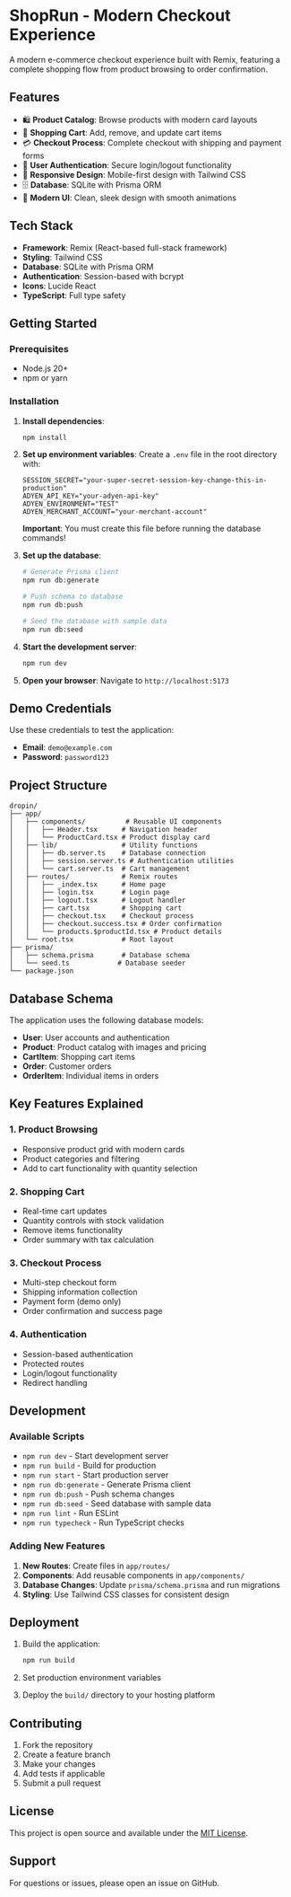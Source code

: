# ShopRun - Modern Checkout Experience

A modern e-commerce checkout experience built with Remix, featuring a complete shopping flow from product browsing to order confirmation.

## Features

- 🛍️ **Product Catalog**: Browse products with modern card layouts
- 🛒 **Shopping Cart**: Add, remove, and update cart items
- 💳 **Checkout Process**: Complete checkout with shipping and payment forms
- 🔐 **User Authentication**: Secure login/logout functionality
- 📱 **Responsive Design**: Mobile-first design with Tailwind CSS
- 🗄️ **Database**: SQLite with Prisma ORM
- 🎨 **Modern UI**: Clean, sleek design with smooth animations

## Tech Stack

- **Framework**: Remix (React-based full-stack framework)
- **Styling**: Tailwind CSS
- **Database**: SQLite with Prisma ORM
- **Authentication**: Session-based with bcrypt
- **Icons**: Lucide React
- **TypeScript**: Full type safety

## Getting Started

### Prerequisites

- Node.js 20+ 
- npm or yarn

### Installation

1. **Install dependencies**:
   ```bash
   npm install
   ```

2. **Set up environment variables**:
   Create a `.env` file in the root directory with:
   ```env
   SESSION_SECRET="your-super-secret-session-key-change-this-in-production"
   ADYEN_API_KEY="your-adyen-api-key"
   ADYEN_ENVIRONMENT="TEST"
   ADYEN_MERCHANT_ACCOUNT="your-merchant-account"
   ```
   
   **Important**: You must create this file before running the database commands!

3. **Set up the database**:
   ```bash
   # Generate Prisma client
   npm run db:generate
   
   # Push schema to database
   npm run db:push
   
   # Seed the database with sample data
   npm run db:seed
   ```

4. **Start the development server**:
   ```bash
   npm run dev
   ```

5. **Open your browser**:
   Navigate to `http://localhost:5173`

## Demo Credentials

Use these credentials to test the application:
- **Email**: `demo@example.com`
- **Password**: `password123`

## Project Structure

```
dropin/
├── app/
│   ├── components/          # Reusable UI components
│   │   ├── Header.tsx      # Navigation header
│   │   └── ProductCard.tsx # Product display card
│   ├── lib/                # Utility functions
│   │   ├── db.server.ts    # Database connection
│   │   ├── session.server.ts # Authentication utilities
│   │   └── cart.server.ts  # Cart management
│   ├── routes/             # Remix routes
│   │   ├── _index.tsx      # Home page
│   │   ├── login.tsx       # Login page
│   │   ├── logout.tsx      # Logout handler
│   │   ├── cart.tsx        # Shopping cart
│   │   ├── checkout.tsx    # Checkout process
│   │   ├── checkout.success.tsx # Order confirmation
│   │   └── products.$productId.tsx # Product details
│   └── root.tsx            # Root layout
├── prisma/
│   ├── schema.prisma       # Database schema
│   └── seed.ts            # Database seeder
└── package.json
```

## Database Schema

The application uses the following database models:

- **User**: User accounts and authentication
- **Product**: Product catalog with images and pricing
- **CartItem**: Shopping cart items
- **Order**: Customer orders
- **OrderItem**: Individual items in orders

## Key Features Explained

### 1. Product Browsing
- Responsive product grid with modern cards
- Product categories and filtering
- Add to cart functionality with quantity selection

### 2. Shopping Cart
- Real-time cart updates
- Quantity controls with stock validation
- Remove items functionality
- Order summary with tax calculation

### 3. Checkout Process
- Multi-step checkout form
- Shipping information collection
- Payment form (demo only)
- Order confirmation and success page

### 4. Authentication
- Session-based authentication
- Protected routes
- Login/logout functionality
- Redirect handling

## Development

### Available Scripts

- `npm run dev` - Start development server
- `npm run build` - Build for production
- `npm run start` - Start production server
- `npm run db:generate` - Generate Prisma client
- `npm run db:push` - Push schema changes
- `npm run db:seed` - Seed database with sample data
- `npm run lint` - Run ESLint
- `npm run typecheck` - Run TypeScript checks

### Adding New Features

1. **New Routes**: Create files in `app/routes/`
2. **Components**: Add reusable components in `app/components/`
3. **Database Changes**: Update `prisma/schema.prisma` and run migrations
4. **Styling**: Use Tailwind CSS classes for consistent design

## Deployment

1. Build the application:
   ```bash
   npm run build
   ```

2. Set production environment variables
3. Deploy the `build/` directory to your hosting platform

## Contributing

1. Fork the repository
2. Create a feature branch
3. Make your changes
4. Add tests if applicable
5. Submit a pull request

## License

This project is open source and available under the [MIT License](LICENSE).

## Support

For questions or issues, please open an issue on GitHub.

